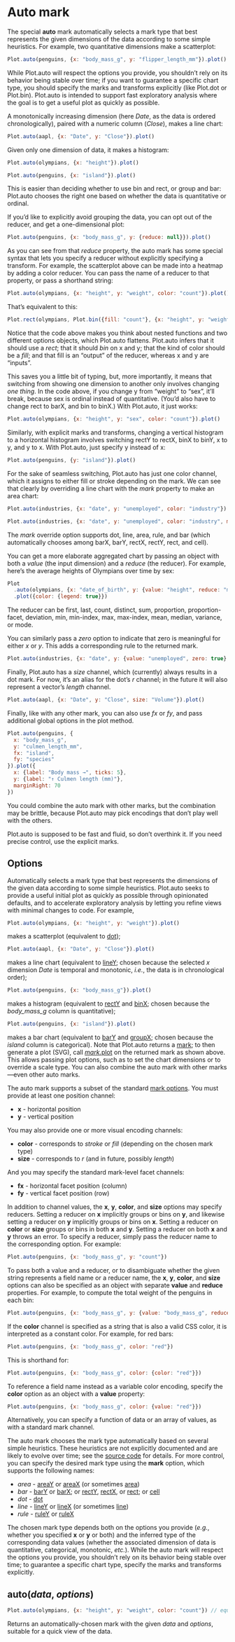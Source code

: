 # Auto mark

The special **auto** mark automatically selects a mark type that best represents the given dimensions of the data according to some simple heuristics. For example, two quantitative dimensions make a scatterplot:

```js
Plot.auto(penguins, {x: "body_mass_g", y: "flipper_length_mm"}).plot()
```

While Plot.auto will respect the options you provide, you shouldn’t rely on its behavior being stable over time; if you want to guarantee a specific chart type, you should specify the marks and transforms explicitly (like Plot.dot or Plot.bin). Plot.auto is intended to support fast exploratory analysis where the goal is to get a useful plot as quickly as possible.

A monotonically increasing dimension (here *Date*, as the data is ordered chronologically), paired with a numeric column (*Close*), makes a line chart:

```js
Plot.auto(aapl, {x: "Date", y: "Close"}).plot()
```

Given only one dimension of data, it makes a histogram:

```js
Plot.auto(olympians, {x: "height"}).plot()
```

```js
Plot.auto(penguins, {x: "island"}).plot()
```

This is easier than deciding whether to use bin and rect, or group and bar: Plot.auto chooses the right one based on whether the data is quantitative or ordinal.

If you’d like to explicitly avoid grouping the data, you can opt out of the reducer, and get a one-dimensional plot:

```js
Plot.auto(penguins, {x: "body_mass_g", y: {reduce: null}}).plot()
```

As you can see from that _reduce_ property, the auto mark has some special syntax that lets you specify a reducer without explicitly specifying a transform. For example, the scatterplot above can be made into a heatmap by adding a color reducer. You can pass the name of a reducer to that property, or pass a shorthand string:

```js
Plot.auto(olympians, {x: "height", y: "weight", color: "count"}).plot()
```

That’s equivalent to this:

```js
Plot.rect(olympians, Plot.bin({fill: "count"}, {x: "height", y: "weight"})).plot()
```

Notice that the code above makes you think about nested functions and two different options objects, which Plot.auto flattens. Plot.auto infers that it should use a _rect_; that it should _bin_ on x and y; that the kind of color should be a _fill_; and that fill is an “output” of the reducer, whereas x and y are “inputs”.

This saves you a little bit of typing, but, more importantly, it means that switching from showing one dimension to another only involves changing _one thing_. In the code above, if you change y from “weight” to “sex”, it’ll break, because sex is ordinal instead of quantitative. (You’d also have to change rect to barX, and bin to binX.) With Plot.auto, it just works:

```js
Plot.auto(olympians, {x: "height", y: "sex", color: "count"}).plot()
```

Similarly, with explicit marks and transforms, changing a vertical histogram to a horizontal histogram involves switching rectY to rectX, binX to binY, x to y, and y to x. With Plot.auto, just specify y instead of x:

```js
Plot.auto(penguins, {y: "island"}).plot()
```

For the sake of seamless switching, Plot.auto has just one color channel, which it assigns to either fill or stroke depending on the mark. We can see that clearly by overriding a line chart with the _mark_ property to make an area chart:

```js
Plot.auto(industries, {x: "date", y: "unemployed", color: "industry"}).plot()
```

```js
Plot.auto(industries, {x: "date", y: "unemployed", color: "industry", mark: "area"}).plot()
```

The _mark_ override option supports dot, line, area, rule, and bar (which automatically chooses among barX, barY, rectX, rectY, rect, and cell).

You can get a more elaborate aggregated chart by passing an object with both a _value_ (the input dimension) and a _reduce_ (the reducer). For example, here’s the average heights of Olympians over time by sex:

```js
Plot
  .auto(olympians, {x: "date_of_birth", y: {value: "height", reduce: "mean"}, color: "sex", mark: "line"})
  .plot({color: {legend: true}})
```

The reducer can be first, last, count, distinct, sum, proportion, proportion-facet, deviation, min, min-index, max, max-index, mean, median, variance, or mode.

You can similarly pass a *zero* option to indicate that zero is meaningful for either _x_ or _y_. This adds a corresponding rule to the returned mark.

```js
Plot.auto(industries, {x: "date", y: {value: "unemployed", zero: true}, color: "industry"}).plot()
```

Finally, Plot.auto has a _size_ channel, which (currently) always results in a dot mark. For now, it’s an alias for the dot’s _r_ channel; in the future it will also represent a vector’s _length_ channel.

```js
Plot.auto(aapl, {x: "Date", y: "Close", size: "Volume"}).plot()
```

Finally, like with any other mark, you can also use _fx_ or _fy_, and pass additional global options in the plot method.

```js
Plot.auto(penguins, {
  x: "body_mass_g",
  y: "culmen_length_mm",
  fx: "island",
  fy: "species"
}).plot({
  x: {label: "Body mass →", ticks: 5},
  y: {label: "↑ Culmen length (mm)"},
  marginRight: 70
})
```

You could combine the auto mark with other marks, but the combination may be brittle, because Plot.auto may pick encodings that don’t play well with the others.

Plot.auto is supposed to be fast and fluid, so don’t overthink it. If you need precise control, use the explicit marks.

## Options

Automatically selects a mark type that best represents the dimensions of the given data according to some simple heuristics. Plot.auto seeks to provide a useful initial plot as quickly as possible through opinionated defaults, and to accelerate exploratory analysis by letting you refine views with minimal changes to code. For example,

```js
Plot.auto(olympians, {x: "height", y: "weight"}).plot()
```

makes a scatterplot (equivalent to [dot](#dot));

```js
Plot.auto(aapl, {x: "Date", y: "Close"}).plot()
```

makes a line chart (equivalent to [lineY](#line); chosen because the selected *x* dimension *Date* is temporal and monotonic, _i.e._, the data is in chronological order);

```js
Plot.auto(penguins, {x: "body_mass_g"}).plot()
```

makes a histogram (equivalent to [rectY](#rect) and [binX](#bin); chosen because the _body_mass_g_ column is quantitative);

```js
Plot.auto(penguins, {x: "island"}).plot()
```

makes a bar chart (equivalent to [barY](#bar) and [groupX](#group); chosen because the _island_ column is categorical). Note that Plot.auto returns a [mark](#marks); to then generate a plot (SVG), call [*mark*.plot](#markplotoptions) on the returned mark as shown above. This allows passing plot options, such as to set the chart dimensions or to override a scale type. You can also combine the auto mark with other marks—even other auto marks.

The auto mark supports a subset of the standard [mark options](#mark-options). You must provide at least one position channel:

* **x** - horizontal position
* **y** - vertical position

You may also provide one or more visual encoding channels:

* **color** - corresponds to _stroke_ or _fill_ (depending on the chosen mark type)
* **size** - corresponds to _r_ (and in future, possibly _length_)

And you may specify the standard mark-level facet channels:

* **fx** - horizontal facet position (column)
* **fy** - vertical facet position (row)

In addition to channel values, the **x**, **y**, **color**, and **size** options may specify reducers. Setting a reducer on **x** implicitly groups or bins on **y**, and likewise setting a reducer on **y** implicitly groups or bins on **x**. Setting a reducer on **color** or **size** groups or bins in both **x** and **y**. Setting a reducer on both **x** and **y** throws an error. To specify a reducer, simply pass the reducer name to the corresponding option. For example:

```js
Plot.auto(penguins, {x: "body_mass_g", y: "count"})
```

To pass both a value and a reducer, or to disambiguate whether the given string represents a field name or a reducer name, the **x**, **y**, **color**, and **size** options can also be specified as an object with separate **value** and **reduce** properties. For example, to compute the total weight of the penguins in each bin:

```js
Plot.auto(penguins, {x: "body_mass_g", y: {value: "body_mass_g", reduce: "sum"}})
```

If the **color** channel is specified as a string that is also a valid CSS color, it is interpreted as a constant color. For example, for red bars:

```js
Plot.auto(penguins, {x: "body_mass_g", color: "red"})
```

This is shorthand for:

```js
Plot.auto(penguins, {x: "body_mass_g", color: {color: "red"}})
```

To reference a field name instead as a variable color encoding, specify the **color** option as an object with a **value** property:

```js
Plot.auto(penguins, {x: "body_mass_g", color: {value: "red"}})
```

Alternatively, you can specify a function of data or an array of values, as with a standard mark channel.

The auto mark chooses the mark type automatically based on several simple heuristics. These heuristics are not explicitly documented and are likely to evolve over time; see the [source code](./src/marks/auto.js) for details. For more control, you can specify the desired mark type using the **mark** option, which supports the following names:

* *area* - [areaY](#plotareaydata-options) or [areaX](#plotareaxdata-options) (or sometimes [area](#plotareadata-options))
* *bar* - [barY](#plotbarydata-options) or [barX](#plotbarxdata-options); or [rectY](#plotrectydata-options), [rectX](#plotrectxdata-options), or [rect](#plotrectdata-options); or [cell](#plotcelldata-options)
* *dot* - [dot](#plotdotdata-options)
* *line* - [lineY](#plotlineydata-options) or [lineX](#plotlinexdata-options) (or sometimes [line](#plotlinedata-options))
* *rule* - [ruleY](#plotruleydata-options) or [ruleX](#plotrulexdata-options)

The chosen mark type depends both on the options you provide (*e.g.*, whether you specified **x** or **y** or both) and the inferred type of the corresponding data values (whether the associated dimension of data is quantitative, categorical, monotonic, *etc.*). While the auto mark will respect the options you provide, you shouldn’t rely on its behavior being stable over time; to guarantee a specific chart type, specify the marks and transforms explicitly.

## auto(*data*, *options*)

```js
Plot.auto(olympians, {x: "height", y: "weight", color: "count"}) // equivalent to rect + bin, say
```

Returns an automatically-chosen mark with the given *data* and *options*, suitable for a quick view of the data.
